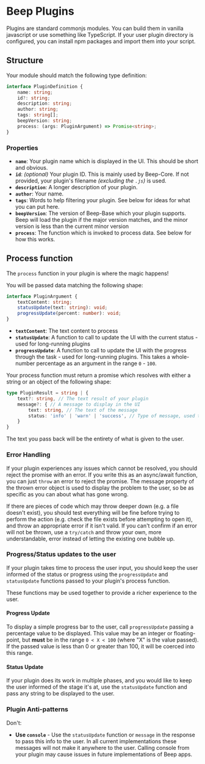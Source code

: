 # Beep Plugins

Plugins are standard commonjs modules. You can build them in vanilla javascript or use something like TypeScript.
If your user plugin directory is configured, you can install npm packages and import them into your script.

## Structure

Your module should match the following type definition:
```typescript
interface PluginDefinition {
    name: string;
    id?: string;
    description: string;
    author: string;
    tags: string[];
    beepVersion: string;
    process: (args: PluginArgument) => Promise<string>;
}
```

### Properties

* **`name`**: Your plugin name which is displayed in the UI. This should be short and obvious.
* **`id`**: _(optional)_ Your plugin ID. This is mainly used by Beep-Core. If not provided, your plugin's filename _(excluding the `.js`)_ is used.
* **`description`**: A longer description of your plugin.
* **`author`**: Your name.
* **`tags`**: Words to help filtering your plugin. See below for ideas for what you can put here.
* **`beepVersion`**: The version of Beep-Base which your plugin supports. Beep will load the plugin if the major version matches, and the minor version is less than the current minor version
* **`process`**: The function which is invoked to process data. See below for how this works.

## Process function

The `process` function in your plugin is where the magic happens!

You will be passed data matching the following shape:
```typescript
interface PluginArgument {
    textContent: string;
    statusUpdate(text: string): void;
    progressUpdate(percent: number): void;
}
```

* **`textContent`**: The text content to process
* **`statusUpdate`**: A function to call to update the UI with the current status - used for long-running plugins
* **`progressUpdate`**: A function to call to update the UI with the progress through the task - used for long-running plugins. This takes a whole-number percentage as an argument in the range `0` - `100`.

Your process function must return a promise which resolves with either a string or an object of the following shape:
```typescript
type PluginResult = string | {
    text?: string, // The text result of your plugin
    message?: { // A message to display in the UI
        text: string, // The text of the message
        status: 'info' | 'warn' | 'success', // Type of message, used to determine the UI to use
    }
}
```

The text you pass back will be the entirety of what is given to the user.

### Error Handling

If your plugin experiences any issues which cannot be resolved, you should reject the promise with an error. If you write this as an async/await function, you can just `throw` an error to reject the promise. The message property of the thrown error object is used to display the problem to the user, so be as specific as you can about what has gone wrong.

If there are pieces of code which may throw deeper down (e.g. a file doesn't exist), you should test everything will be fine before trying to perform the action (e.g. check the file exists before attempting to open it), and throw an appropriate error if it isn't valid. If you can't confirm if an error will not be thrown, use a `try/catch` and throw your own, more understandable, error instead of letting the existing one bubble up.

### Progress/Status updates to the user

If your plugin takes time to process the user input, you should keep the user informed of the status or progress using the `progressUpdate` and `statusUpdate` functions passed to your plugin's process function.

These functions may be used together to provide a richer experience to the user.

#### Progress Update

To display a simple progress bar to the user, call `progressUpdate` passing a percentage value to be displayed.
This value may be an integer or floating-point, but **must** be in the range `0 < X < 100` (where "X" is the value passed). If the passed value is less than 0 or greater than 100, it will be coerced into this range.

#### Status Update

If your plugin does its work in multiple phases, and you would like to keep the user informed of the stage it's at, use the `statusUpdate` function and pass any string to be displayed to the user.

### Plugin Anti-patterns

Don't:
* **Use `console`** - Use the `statusUpdate` function or `message` in the response to pass this info to the user.
    In all current implementations these messages will not make it anywhere to the user. Calling console from your plugin may cause issues in future implementations of Beep apps.
